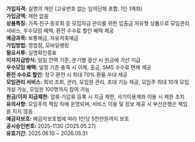 **가입자격:** 실명의 개인 (고유번호 없는 임의단체 포함, 1인 1계좌)  
**가입금액:** 제한 없음  
**상품특징:** 가족·친구·동호회 등 모임자금 관리를 위한 입출금 자유형 상품으로 모임관리 서비스, 우수모임 혜택, 환전 수수료 할인 혜택 제공  
**예금과목:** 보통예금, 자유저축예금  
**가입방법:** 영업점, 모바일뱅킹  
**필요서류:** 실명확인증표  
**이자지급방식:** 일일 잔액 기준, 분기별 결산 시 원금에 가산 지급  
**우수모임 혜택:** 일정 기준 충족 시 이체, 출금, SMS 수수료 면제 제공  
**환전 수수료 할인:** 창구 환전 시 최대 70% 환율 우대 제공  
**모임관리 서비스:** 회비 조회, 관리, 모임원 관리, 초대 기능 제공, 모임주 최대 10개 모임 개설 가능, 모임원 100명까지 참여 가능  
**원금/이자 지급제한:** 압류·가압류 등록 시 지급 제한, 사기이용계좌 이용 시 제한 조치  
**유의사항:** 모임주의 책임 하에 운영되며, 서비스 이용 및 정보 제공 시 부산은행은 책임을 지지 않음  
**예금자보호:** 예금자보호법에 따라 1인당 5천만원까지 보호  
**공시승인번호:** 2025-1130 (2025.05.27)  
**유효기간:** 2025.06.10 ~ 2026.05.31